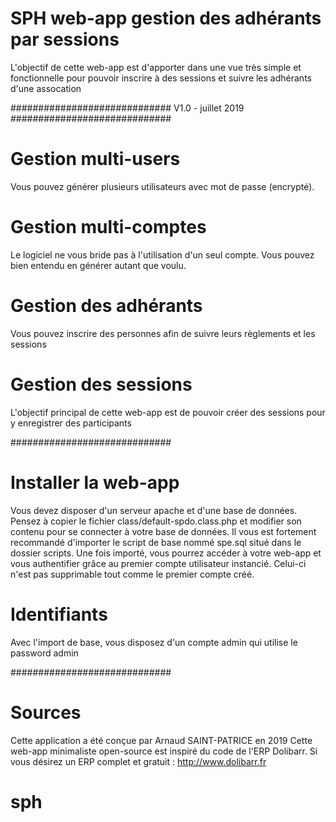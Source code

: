 # SPH web-app gestion des adhérants par sessions
L'objectif de cette web-app est d'apporter dans une vue très simple et fonctionnelle pour pouvoir inscrire à des sessions et suivre les adhérants d'une assocation

#############################
V1.0 - juillet 2019
#############################

# Gestion multi-users 
Vous pouvez générer plusieurs utilisateurs avec mot de passe (encrypté).

# Gestion multi-comptes
Le logiciel ne vous bride pas à l'utilisation d'un seul compte. Vous pouvez bien entendu en générer autant que voulu.

# Gestion des adhérants
Vous pouvez inscrire des personnes afin de suivre leurs règlements et les sessions

# Gestion des sessions
L'objectif principal de cette web-app est de pouvoir créer des sessions pour y enregistrer des participants

#############################

# Installer la web-app
Vous devez disposer d'un serveur apache et d'une base de données.
Pensez à copier le fichier class/default-spdo.class.php et modifier son contenu pour se connecter à votre base de données.
Il vous est fortement recommandé d'importer le script de base nommé spe.sql situé dans le dossier scripts.
Une fois importé, vous pourrez accéder à votre web-app et vous authentifier grâce au premier compte utilisateur instancié. Celui-ci n'est pas supprimable tout comme le premier compte créé.

# Identifiants
Avec l'import de base, vous disposez d'un compte admin qui utilise le password admin


#############################

# Sources
Cette application a été conçue par Arnaud SAINT-PATRICE en 2019
Cette web-app minimaliste open-source est inspiré du code de l'ERP Dolibarr.
Si vous désirez un ERP complet et gratuit : http://www.dolibarr.fr

# sph
